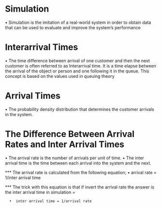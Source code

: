 # Simulation
• Simulation is the imitation of a real-world system in order to obtain data that can be used
to evaluate and improve the system’s performance

# Interarrival Times
• The time difference between arrival of one customer and then the next customer is often referred to as Interarrival time. 
It is a time elapse between the arrival of the object or person and one following it in the queue. This concept is based 
on the values used in queuing theory

# Arrival Times
• The probability density distribution that determines the customer arrivals in the system.

# The Difference Between Arrival Rates and Inter Arrival Times
• The arrival rate is the number of arrivals per unit of time.
• The inter arrival time is the time between each arrival into the system and the next.

*** The arrival rate is calculated from the following equation;
      • arrival rate = 1/inter arrival time

*** The  trick with this equation is that if invert the arrival rate the answer is the inter arrival time  in  simulation =

      •  inter arrival time = 1/arrival rate
